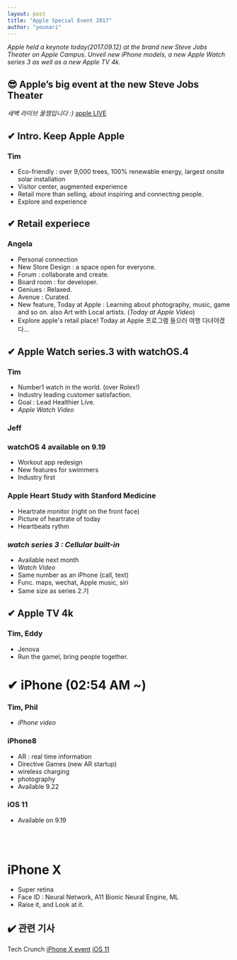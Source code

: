 ```yaml
---
layout: post
title: "Apple Special Event 2017"
author: "younari"
---
```


*Apple held a keynote today(2017.09.12) at the brand new Steve Jobs Theater on Apple Campus. Unveil new iPhone models, a new Apple Watch series 3 as well as a new Apple TV 4k.*

## 😎 Apple’s big event at the new Steve Jobs Theater <br>
*새벽 라이브 꿀잼입니다 :)* [apple LIVE](https://www.apple.com/apple-events/september-2017/) 

## ✔ Intro. Keep Apple Apple
### Tim
- Eco-friendly : over 9,000 trees, 100% renewable energy, largest onsite solar installation
- Visitor center, augmented experience
- Retail more than selling, about inspiring and connecting people.
- Explore and experience

## ✔ Retail experiece
### Angela
- Personal connection
- New Store Design : a space open for everyone.
- Forum : collaborate and create.
- Board room : for developer.
- Geniues : Relaxed.
- Avenue : Curated. 
- New feature, Today at Apple : Learning about photography, music, game and so on. also Art with Local artists. (*Today at Apple Video*)
- Explore apple's retail place! Today at Apple 프로그램 들으러 여행 다녀야겠다...

## ✔ Apple Watch series.3 with watchOS.4
### Tim
- Number1 watch in the world. (over Rolex!)
- Industry leading customer satisfaction.
- Goal : Lead Healthier Live. 
- *Apple Watch Video*

### Jeff
### watchOS 4 available on 9.19
- Workout app redesign
- New features for swimmers
- Industry first

### Apple Heart Study with Stanford Medicine
- Heartrate monitor (right on the front face)
- Picture of heartrate of today
- Heartbeats rythm 

### *watch series 3 : Cellular built-in*
- Available next month
- *Watch Video*
- Same number as an iPhone (call, text)
- Func. maps, wechat, Apple music, siri
- Same size as series 2.기

## ✔ Apple TV 4k
### Tim, Eddy
- Jenova
- Run the gamel, bring people together.

# ✔ iPhone (02:54 AM ~)
### Tim, Phil
- *iPhone video*
### iPhone8
- AR : real time information
- Directive Games (new AR startup)
- wireless charging
- photography
- Available 9.22

### iOS 11
- Available on 9.19

<br> <br>

# iPhone X
- Super retina
- Face ID : Neural Network, A11 Bionic Neural Engine, ML
- Raise it, and Look at it.

## ✔️ 관련 기사
Tech Crunch [iPhone X event](https://techcrunch.com/2017/09/12/live-from-apples-iphone-8-iphone-x-event/) 
[iOS 11](https://techcrunch.com/2017/09/09/animated-3d-emoji-coming-to-iphone-8-per-ios-11-firmware-leak/?ncid=rss) 

